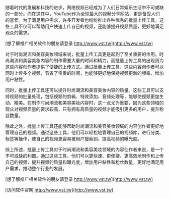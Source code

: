 随着时代的发展和科技的进步，网络视频已经成为了人们日常娱乐生活中不可或缺的一部分。而在这其中，YouTube作为全球最大的视频分享网站，更是备受人们的喜爱。为了满足用户需求，许多开发者也纷纷推出各种优秀的批量上传工具，这些工具不仅可以帮助用户快速上传自己的视频，还能够提升视频质量，更好地满足观众的需求。

[想了解推广相关软件的朋友请登录 http://www.vst.tw](http://www.vst.tw)

对于时尚潮流和美容美妆领域来说，批量上传工具更是起到了至关重要的作用。时尚潮流和美容美妆内容的制作需要大量的时间和精力，而批量上传工具的出现则为这些内容创作者提供了便捷的上传方式。通过批量上传工具，这些内容创作者可以同时上传多个视频，节省了宝贵的时间，也能够更好地保持视频更新的频率，增加用户粘性。

同时，批量上传工具还可以提升时尚潮流和美容美妆内容的质量。这些工具可以支持视频的批量处理，包括视频的剪辑、特效添加、音频处理等，能够使视频更加生动、精美。在制作时尚潮流和美容美妆内容时，这一点尤为重要，因为这些领域的观众对视频质量的要求较高，只有拥有高质量的视频才能吸引更多的用户，提升粉丝数量。

除此之外，批量上传工具还能够帮助时尚潮流和美容美妆领域的内容创作者更好地管理自己的视频。通过这些工具，他们可以轻松地管理自己的视频库，进行分类、标签等操作，使自己的视频更容易被用户搜索到，提高视频的曝光度。

综上所述，批量上传工具对于时尚潮流和美容美妆领域的内容创作者来说，是一个不可或缺的利器。通过这些工具，他们可以更快速、更便捷、更高效地制作和上传自己的视频，提升视频的质量和曝光度，增加用户粘性和粉丝数量，更好地满足用户需求，推动整个行业的发展。

[想了解推广相关软件的朋友请登录 http://www.vst.tw](http://www.vst.tw)


[访问软件官网 http://www.vst.tw](http://www.vst.tw)
